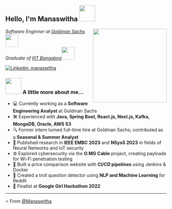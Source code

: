 <h2> Hello, I'm Manaswitha <img src="https://media.giphy.com/media/mGcNjsfWAjY5AEZNw6/giphy.gif" width="50"></h2>
<img align='right' src="https://user-images.githubusercontent.com/74038190/221352975-94759904-aa4c-4032-a8ab-b546efb9c478.gif" width="230">
<p><em>Software Enginner at <a href="https://www.goldmansachs.com/">Goldman Sachs </a><img src="https://media1.giphy.com/media/v1.Y2lkPTc5MGI3NjExOHV3OXdlc2s4azY2cXFtczBiZmZhcW1rY2hzNXZyaTFnZDBuOGdncSZlcD12MV9pbnRlcm5hbF9naWZfYnlfaWQmY3Q9cw/WUlplcMpOCEmTGBtBW/giphy.gif" width="40"></br>Graduate of <a href="https://www.iiitb.ac.in/">IIIT Bangalore</a><img src="https://media.giphy.com/media/fYSnHlufseco8Fh93Z/giphy.gif" width="40"> 
</em></p>


[![Linkedin: manaswitha](https://img.shields.io/badge/-manaswitha-blue?style=flat-square&logo=Linkedin&logoColor=white&link=https://www.linkedin.com/in/manaswitha-reddy-kauluri/)](https://www.linkedin.com/in/manaswitha-reddy-kauluri/)


### <img src="https://media.giphy.com/media/VgCDAzcKvsR6OM0uWg/giphy.gif" width="50"> A little more about me...  

- 💻 Currently working as a **Software Engineering Analyst** at Goldman Sachs  
- 🛠️ Experienced with **Java, Spring Boot, React.js, Next.js, Kafka, MongoDB, Oracle, AWS S3**
- 🔍 Former intern turned full-time hire at Goldman Sachs; contributed as a **Seasonal & Summer Analyst**
- 🔬 Published research in **IEEE EMBC 2023** and **NSysS 2023** in fields of Neural Networks and IoT security
- ⚙️ Explored cybersecurity via the **O.MG Cable** project, creating payloads for Wi-Fi penetration testing
- 🛒 Built a price comparison website with **CI/CD pipelines** using Jenkins & Docker
- 🤖 Created a troll question detector using **NLP and Machine Learning** for Reddit
- 🏅 Finalist at **Google Girl Hackathon 2022**

---

⭐️ From [@Manaswitha](https://github.com/manaswitha2000)
